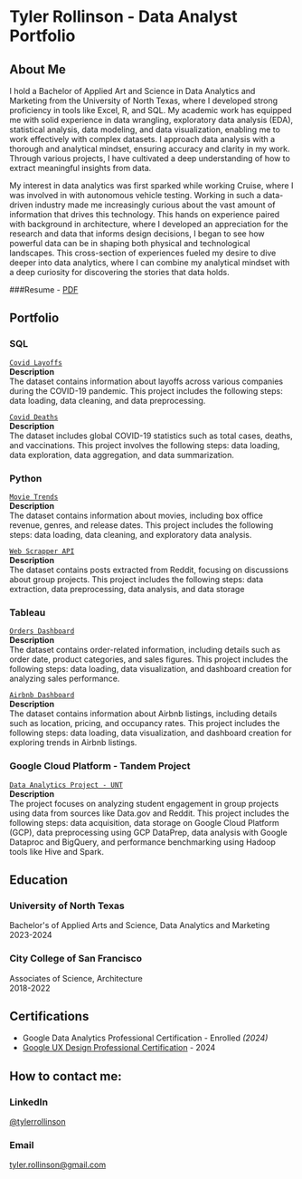 # Tyler Rollinson - Data Analyst Portfolio

## About Me
I hold a Bachelor of Applied Art and Science in Data Analytics and Marketing from the University of North Texas, where I developed strong proficiency in tools like Excel, R, and SQL. My academic work has equipped me with solid experience in data wrangling, exploratory data analysis (EDA), statistical analysis, data modeling, and data visualization, enabling me to work effectively with complex datasets. I approach data analysis with a thorough and analytical mindset, ensuring accuracy and clarity in my work. Through various projects, I have cultivated a deep understanding of how to extract meaningful insights from data.

My interest in data analytics was first sparked while working Cruise, where I was involved in with autonomous vehicle testing. Working in such a data-driven industry made me increasingly curious about the vast amount of information that drives this technology. This hands on experience paired with background in architecture, where I developed an appreciation for the research and data that informs design decisions, I began to see how powerful data can be in shaping both physical and technological landscapes. This cross-section of experiences fueled my desire to dive deeper into data analytics, where I can combine my analytical mindset with a deep curiosity for discovering the stories that data holds.

###Resume - [PDF](https://github.com/Mojave760/Portfolio-Projects/blob/eabb4fa58b835bcf864e1a769c473d7368dcacd0/Tyler%20Rollinson%20Resume.pdf)



## Portfolio 
### SQL
[`Covid Layoffs`](https://github.com/Mojave760/Portfolio-Projects/blob/eabb4fa58b835bcf864e1a769c473d7368dcacd0/covid_layoffs_data_cleaning.sql)
<br>**Description**
<br>The dataset contains information about layoffs across various companies during the COVID-19 pandemic. This project includes the following steps: data loading, data cleaning, and data preprocessing. 

[`Covid Deaths`](https://github.com/Mojave760/Portfolio-Projects/blob/eabb4fa58b835bcf864e1a769c473d7368dcacd0/CovidEDA.sql)
<br>**Description**
<br>The dataset includes global COVID-19 statistics such as total cases, deaths, and vaccinations. This project involves the following steps: data loading, data exploration, data aggregation, and data summarization.

### Python
[`Movie Trends`](https://github.com/Mojave760/Portfolio-Projects/blob/eabb4fa58b835bcf864e1a769c473d7368dcacd0/BOM%20Movie%20Data%20Analysis.ipynb)
<br>**Description**
<br>The dataset contains information about movies, including box office revenue, genres, and release dates. This project includes the following steps: data loading, data cleaning, and exploratory data analysis.

[`Web Scrapper API`](https://github.com/Mojave760/Portfolio-Projects/blob/eabb4fa58b835bcf864e1a769c473d7368dcacd0/Reddit%20API%20and%20AI%20Analysis.ipynb)
<br>**Description**
<br>The dataset contains posts extracted from Reddit, focusing on discussions about group projects. This project includes the following steps: data extraction, data preprocessing, data analysis, and data storage
 
### Tableau
[`Orders Dashboard`](https://public.tableau.com/app/profile/tyler.rollinson/viz/AirbnbFullProject_17080459009040/Dashboard1)
<br>**Description**
<br>The dataset contains order-related information, including details such as order date, product categories, and sales figures. This project includes the following steps: data loading, data visualization, and dashboard creation for analyzing sales performance.

[`Airbnb Dashboard`](https://public.tableau.com/app/profile/tyler.rollinson/viz/AirbnbFullProject_17080459009040/Dashboard1)
<br>**Description**
<br>The dataset contains information about Airbnb listings, including details such as location, pricing, and occupancy rates. This project includes the following steps: data loading, data visualization, and dashboard creation for exploring trends in Airbnb listings.

### Google Cloud Platform - Tandem Project
[`Data Analytics Project - UNT`](https://github.com/Mojave760/Portfolio-Projects/blob/eabb4fa58b835bcf864e1a769c473d7368dcacd0/Group%209%20GCP%20Analysis%20Project.pdf)
<br>**Description**
<br>The project focuses on analyzing student engagement in group projects using data from sources like Data.gov and Reddit. This project includes the following steps: data acquisition, data storage on Google Cloud Platform (GCP), data preprocessing using GCP DataPrep, data analysis with Google Dataproc and BigQuery, and performance benchmarking using Hadoop tools like Hive and Spark.



## Education
### University of North Texas
Bachelor's of Applied Arts and Science, Data Analytics and Marketing
<br>2023-2024

### City College of San Francisco
Associates of Science, Architecture
<br>2018-2022

## Certifications
- Google Data Analytics Professional Certification - Enrolled *(2024)*
- [Google UX Design Professional Certification](https://coursera.org/share/73e9bb7783abb66b69fa6e65ed5a8f4e) - 2024



## How to contact me:
### LinkedIn 
[@tylerrollinson](www.linkedin.com/in/tyler-rollinson-a6577036)
### Email 
tyler.rollinson@gmail.com
